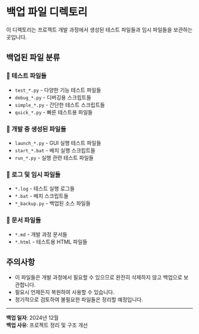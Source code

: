 # 백업 파일 디렉토리

이 디렉토리는 프로젝트 개발 과정에서 생성된 테스트 파일들과 임시 파일들을 보관하는 곳입니다.

## 백업된 파일 분류

### 🧪 테스트 파일들
- `test_*.py` - 다양한 기능 테스트 파일들
- `debug_*.py` - 디버깅용 스크립트들
- `simple_*.py` - 간단한 테스트 스크립트들
- `quick_*.py` - 빠른 테스트용 파일들

### 🔧 개발 중 생성된 파일들
- `launch_*.py` - GUI 실행 테스트 파일들
- `start_*.bat` - 배치 실행 스크립트들
- `run_*.py` - 실행 관련 테스트 파일들

### 📝 로그 및 임시 파일들
- `*.log` - 테스트 실행 로그들
- `*.bat` - 배치 스크립트들
- `*_backup.py` - 백업된 소스 파일들

### 📄 문서 파일들
- `*.md` - 개발 과정 문서들
- `*.html` - 테스트용 HTML 파일들

## 주의사항

- 이 파일들은 개발 과정에서 필요할 수 있으므로 완전히 삭제하지 않고 백업으로 보관합니다.
- 필요시 언제든지 복원하여 사용할 수 있습니다.
- 정기적으로 검토하여 불필요한 파일들은 정리할 예정입니다.

---

**백업 일자**: 2024년 12월  
**백업 사유**: 프로젝트 정리 및 구조 개선